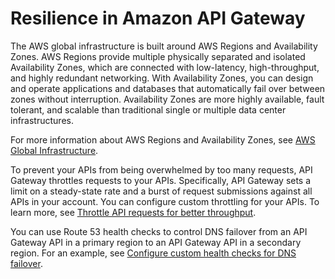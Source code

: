 # Resilience in Amazon API Gateway<a name="disaster-recovery-resiliency"></a>

The AWS global infrastructure is built around AWS Regions and Availability Zones\. AWS Regions provide multiple physically separated and isolated Availability Zones, which are connected with low\-latency, high\-throughput, and highly redundant networking\. With Availability Zones, you can design and operate applications and databases that automatically fail over between zones without interruption\. Availability Zones are more highly available, fault tolerant, and scalable than traditional single or multiple data center infrastructures\. 

For more information about AWS Regions and Availability Zones, see [AWS Global Infrastructure](http://aws.amazon.com/about-aws/global-infrastructure/)\.

To prevent your APIs from being overwhelmed by too many requests, API Gateway throttles requests to your APIs\. Specifically, API Gateway sets a limit on a steady\-state rate and a burst of request submissions against all APIs in your account\. You can configure custom throttling for your APIs\. To learn more, see [Throttle API requests for better throughput](api-gateway-request-throttling.md)\.

You can use Route 53 health checks to control DNS failover from an API Gateway API in a primary region to an API Gateway API in a secondary region\. For an example, see [Configure custom health checks for DNS failover](dns-failover.md)\.